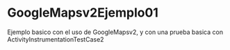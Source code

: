 GoogleMapsv2Ejemplo01
=====================

Ejemplo basico con el uso de GoogleMapsv2, y con una prueba basica con ActivityInstrumentationTestCase2
